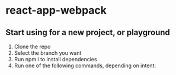 # react-app-webpack

## Start using for a new project, or playground
1. Clone the repo
2. Select the branch you want
3. Run npm i to install dependencies
4. Run one of the following commands, depending on intent:


